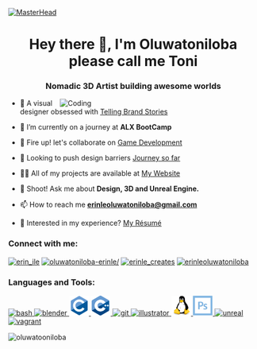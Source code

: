 [![MasterHead](https://cdn.myportfolio.com/22a98f0b-1b33-4dd5-a6b1-fbef71561c93/4e00776b-6d29-44c0-9c1c-1444d72d5bf2_rw_1920.png?h=c320958b601c8dbbe231aa440847b23c)](https://https://oluwatoniloba.myportfolio.com)
<h1 align="center">Hey there 👋, I'm Oluwatoniloba please call me Toni</h1>
<h3 align="center">Nomadic 3D Artist building awesome worlds</h3>
<img align="right" alt="Coding" width="400" src="https://cdn.dribbble.com/users/729829/screenshots/2712522/galshir.gif">

- 🔭 A visual designer obsessed with [Telling Brand Stories](https://oluwatoniloba.myportfolio.com/work)

- 🌱 I’m currently on a journey at **ALX BootCamp**

- 👯 Fire up! let's collaborate on [Game Development](https://oluwatoniloba.myportfolio.com/3d-drone-test)

- 🤝 Looking to push design barriers [Journey so far](https://www.linkedin.com/in/oluwatoniloba-erinle/)

- 👨‍💻 All of my projects are available at [My Website](https://oluwatoniloba.myportfolio.com)

- 💬 Shoot! Ask me about **Design, 3D and Unreal Engine.**

- 📫 How to reach me **erinleoluwatoniloba@gmail.com**

- 📄 Interested in my experience? [My Résumé](https://drive.google.com/file/d/1iBkp2v50kQ1PNqRns8DhwgruNcuHP1CF/view?usp=sharing)

<h3 align="left">Connect with me:</h3>
<p align="left">
<a href="https://twitter.com/erin_ile" target="blank"><img align="center" src="https://raw.githubusercontent.com/rahuldkjain/github-profile-readme-generator/master/src/images/icons/Social/twitter.svg" alt="erin_ile" height="30" width="40" /></a>
<a href="https://linkedin.com/in/oluwatoniloba-erinle/" target="blank"><img align="center" src="https://raw.githubusercontent.com/rahuldkjain/github-profile-readme-generator/master/src/images/icons/Social/linked-in-alt.svg" alt="oluwatoniloba-erinle/" height="30" width="40" /></a>
<a href="https://instagram.com/erinle_creates" target="blank"><img align="center" src="https://raw.githubusercontent.com/rahuldkjain/github-profile-readme-generator/master/src/images/icons/Social/instagram.svg" alt="erinle_creates" height="30" width="40" /></a>
<a href="https://www.behance.net/erinleoluwatoniloba" target="blank"><img align="center" src="https://raw.githubusercontent.com/rahuldkjain/github-profile-readme-generator/master/src/images/icons/Social/behance.svg" alt="erinleoluwatoniloba" height="30" width="40" /></a>
</p>

<h3 align="left">Languages and Tools:</h3>
<p align="left"> <a href="https://www.gnu.org/software/bash/" target="_blank" rel="noreferrer"> <img src="https://www.vectorlogo.zone/logos/gnu_bash/gnu_bash-icon.svg" alt="bash" width="40" height="40"/> </a> <a href="https://www.blender.org/" target="_blank" rel="noreferrer"> <img src="https://download.blender.org/branding/community/blender_community_badge_white.svg" alt="blender" width="40" height="40"/> </a> <a href="https://www.cprogramming.com/" target="_blank" rel="noreferrer"> <img src="https://raw.githubusercontent.com/devicons/devicon/master/icons/c/c-original.svg" alt="c" width="40" height="40"/> </a> <a href="https://www.w3schools.com/cpp/" target="_blank" rel="noreferrer"> <img src="https://raw.githubusercontent.com/devicons/devicon/master/icons/cplusplus/cplusplus-original.svg" alt="cplusplus" width="40" height="40"/> </a> <a href="https://git-scm.com/" target="_blank" rel="noreferrer"> <img src="https://www.vectorlogo.zone/logos/git-scm/git-scm-icon.svg" alt="git" width="40" height="40"/> </a> <a href="https://www.adobe.com/in/products/illustrator.html" target="_blank" rel="noreferrer"> <img src="https://www.vectorlogo.zone/logos/adobe_illustrator/adobe_illustrator-icon.svg" alt="illustrator" width="40" height="40"/> </a> <a href="https://www.linux.org/" target="_blank" rel="noreferrer"> <img src="https://raw.githubusercontent.com/devicons/devicon/master/icons/linux/linux-original.svg" alt="linux" width="40" height="40"/> </a> <a href="https://www.photoshop.com/en" target="_blank" rel="noreferrer"> <img src="https://raw.githubusercontent.com/devicons/devicon/master/icons/photoshop/photoshop-line.svg" alt="photoshop" width="40" height="40"/> </a> <a href="https://unrealengine.com/" target="_blank" rel="noreferrer"> <img src="https://raw.githubusercontent.com/kenangundogan/fontisto/036b7eca71aab1bef8e6a0518f7329f13ed62f6b/icons/svg/brand/unreal-engine.svg" alt="unreal" width="40" height="40"/> </a> <a href="https://www.vagrantup.com/" target="_blank" rel="noreferrer"> <img src="https://www.vectorlogo.zone/logos/vagrantup/vagrantup-icon.svg" alt="vagrant" width="40" height="40"/> </a> </p>

<p><img align="center" src="https://github-readme-stats.vercel.app/api/top-langs?username=oluwatooniloba&show_icons=true&locale=en&layout=gradient" alt="oluwatooniloba" /></p>




<!--
**Oluwatooniloba/Oluwatooniloba** is a ✨ _special_ ✨ repository because its `README.md` (this file) appears on your GitHub profile.

Here are some ideas to get you started:

- 🔭 I’m currently working on ...
- 🌱 I’m currently learning ...
- 👯 I’m looking to collaborate on ...
- 🤔 I’m looking for help with ...
- 💬 Ask me about ...
- 📫 How to reach me: ...
- 😄 Pronouns: ...
- ⚡ Fun fact: ...
-->

